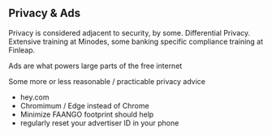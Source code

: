 ## Privacy & Ads

Privacy is considered adjacent to security, by some. Differential Privacy. Extensive training at Minodes, some banking specific compliance training at Finleap.

Ads are what powers large parts of the free internet


Some more or less reasonable / practicable privacy advice
- hey.com
- Chromimum / Edge instead of Chrome
- Minimize FAANGO footprint should help
- regularly reset your advertiser ID in your phone